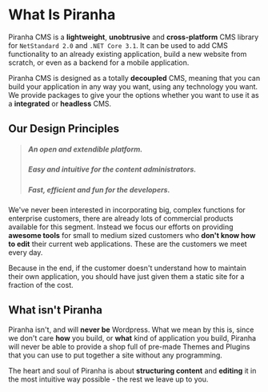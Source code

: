 # What Is Piranha

Piranha CMS is a **lightweight**, **unobtrusive** and **cross-platform** CMS library for `NetStandard 2.0` and `.NET Core 3.1`. It can be used to add CMS functionality to an already existing application, build a new website from scratch, or even as a backend for a mobile application.

Piranha CMS is designed as a totally **decoupled** CMS, meaning that you can build your application in any way you want, using any technology you want. We provide packages to give your the options whether you want to use it as a **integrated** or **headless** CMS.

## Our Design Principles

> ##### An open and extendible platform.
> ##### Easy and intuitive for the content administrators.
> ##### Fast, efficient and fun for the developers.

We've never been interested in incorporating big, complex functions for enterprise customers, there are already lots of commercial products available for this segment. Instead we focus our efforts on providing **awesome tools** for small to medium sized customers who **don't know how to edit** their current web applications. These are the customers we meet every day.

Because in the end, if the customer doesn't understand how to maintain their own application, you should have just given them a static site for a fraction of the cost.

## What isn't Piranha

Piranha isn't, and will **never be** Wordpress. What we mean by this is, since we don't care **how** you build, or **what** kind of application you build, Piranha will never be able to  provide a shop full of pre-made Themes and Plugins that you can use to put together a site without any programming.

The heart and soul of Piranha is about **structuring content** and **editing** it in the most intuitive way possible - the rest we leave up to you.
